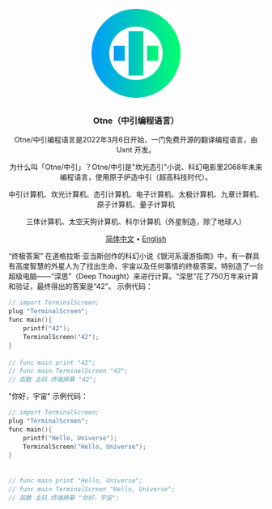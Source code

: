 <div align="center">
<a href="#">
<h1><img src="otne.svg" alt="Logo" width="180" height="180"></h1>
</a>

### Otne（中引编程语言）
  
Otne/中引编程语言是2022年3月6日开始，一门免费开源的翻译编程语言，由 Uxnt 开发。 

为什么叫「Otne/中引」？Otne/中引是"坎光态引"小说、科幻电影里2068年未来编程语言，使用原子炉造中引（超高科技时代）。
  
中引计算机、坎光计算机、态引计算机、电子计算机、太极计算机、九章计算机、原子计算机、量子计算机
  
三体计算机、太空天狗计算机、科尔计算机（外星制造，除了地球人）

[简体中文](README.md) • [English](README.en.md)  

</div>

“终极答案”
在道格拉斯·亚当斯创作的科幻小说《银河系漫游指南》中，有一群具有高度智慧的外星人为了找出生命、宇宙以及任何事情的终极答案，特别造了一台超级电脑——“深思”（Deep Thought）来进行计算。“深思”花了750万年来计算和验证，最终得出的答案是“42”。
示例代码：
```c
// import TerminalScreen;
plug "TerminalScreen";
func main(){
    printf("42");
    TerminalScreen("42");
}

// func main print "42";
// func main TerminalScreen "42";
// 函数 主码 终端屏幕 "42";
```


"你好，宇宙" 示例代码：
```c
// import TerminalScreen;
plug "TerminalScreen";
func main(){
    printf("Hello, Universe");
    TerminalScreen("Hello, Universe");
}


// func main print "Hello, Universe";
// func main TerminalScreen "Hello, Universe";
// 函数 主码 终端屏幕 "你好，宇宙";
```

